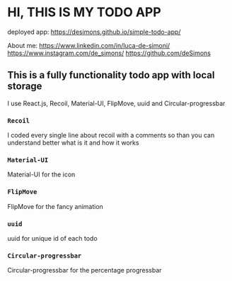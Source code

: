 # HI, THIS IS MY TODO APP

deployed app: https://desimons.github.io/simple-todo-app/

About me:
https://www.linkedin.com/in/luca-de-simoni/
https://www.instagram.com/de_simons/
https://github.com/deSimons

## This is a fully functionality todo app with local storage

I use React.js, Recoil, Material-UI, FlipMove, uuid and Circular-progressbar

### `Recoil`

I coded every single line about recoil with a comments so than you can understand better what is it and how it works

### `Material-UI`

Material-UI for the icon

### `FlipMove`

FlipMove for the fancy animation

### `uuid`

uuid for unique id of each todo

### `Circular-progressbar`

Circular-progressbar for the percentage progressbar
